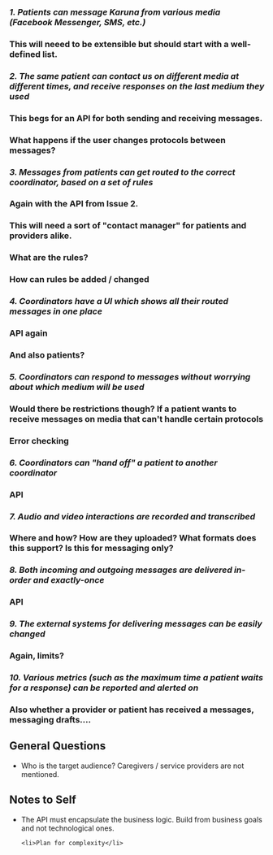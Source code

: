 
### *1. Patients can message Karuna from various media (Facebook Messenger, SMS, etc.)*
### This will neeed to be extensible but should start with a well-defined list.

### *2. The same patient can contact us on different media at different times, and receive responses on the last medium they used*
### This begs for an API for both sending and receiving messages.
### What happens if the user changes protocols between messages?  

### *3. Messages from patients can get routed to the correct coordinator, based on a set of rules*

### Again with the API from Issue 2.
### This will need a sort of "contact manager" for patients and providers alike.
### What are the rules?
### How can rules be added / changed

### *4. Coordinators have a UI which shows all their routed messages in one place*
### API again
### And also patients?
### 

### *5. Coordinators can respond to messages without worrying about which medium will be used*
### Would there be restrictions though?  If a patient wants to receive messages on media that can't handle certain protocols
### Error checking

### *6. Coordinators can "hand off" a patient to another coordinator*
### API

### *7. Audio and video interactions are recorded and transcribed*
### Where and how?  How are they uploaded?  What formats does this support?  Is this for messaging only?  

### *8. Both incoming and outgoing messages are delivered in-order and exactly-once*
### API

### *9. The external systems for delivering messages can be easily changed*
### Again, limits?

### *10. Various metrics (such as the maximum time a patient waits for a response) can be reported and alerted on*

### Also whether a provider or patient has received a messages, messaging drafts....
</ol>

## General Questions
<ul>
    <li>Who is the target audience?  Caregivers / service providers are not mentioned.</li>
</ul>

## Notes to Self
<ul>
    <li>The API must encapsulate the business logic.  Build from business goals and not technological ones.</li>
    
    <li>Plan for complexity</li>

</ul>

